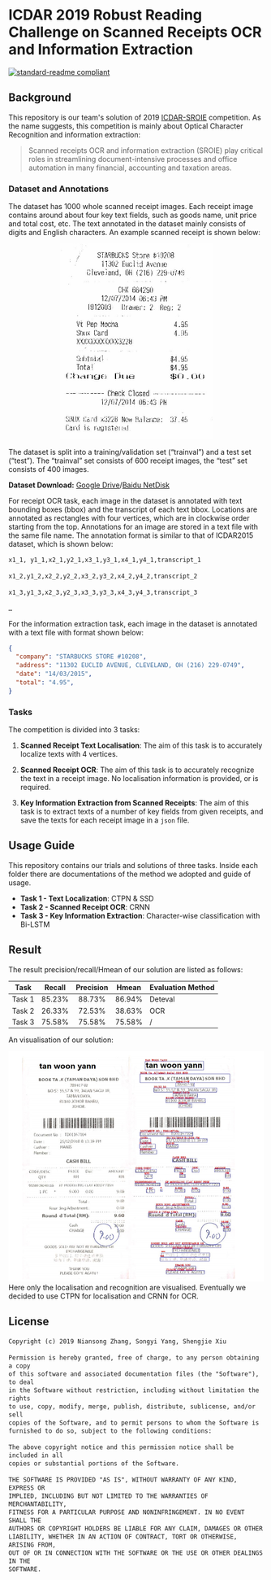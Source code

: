 # ICDAR 2019 Robust Reading Challenge on Scanned Receipts OCR and Information Extraction

[![standard-readme compliant](https://img.shields.io/badge/readme%20style-standard-brightgreen.svg?style=flat-square)](https://github.com/RichardLitt/standard-readme)


## Background
This repository is our team's solution of 2019 [ICDAR-SROIE](https://rrc.cvc.uab.es/?ch=13&com=introduction) competition. As the name suggests, this competition is mainly about Optical Character Recognition and information extraction:

> Scanned receipts OCR and information extraction (SROIE) play critical roles in streamlining document-intensive processes and office automation in many financial, accounting and taxation areas. 

### Dataset and Annotations

The dataset has 1000 whole scanned receipt images. Each receipt image contains around about four key text fields, such as goods name, unit price and total cost, etc. The text annotated in the dataset mainly consists of digits and English characters. An example scanned receipt is shown below:

<div align=center><img src="./Media/data_sample.jpg" width="300"/></div>

The dataset is split into a training/validation set (“trainval”) and a test set (“test”). The “trainval” set consists of 600 receipt images, the “test” set consists of 400 images.

**Dataset Download:** [Google Drive](https://drive.google.com/open?id=1ShItNWXyiY1tFDM5W02bceHuJjyeeJl2)/[Baidu NetDisk](https://pan.baidu.com/s/1a57eKCSq8SV8Njz8-jO4Ww#list/path=%2FSROIE2019&parentPath=%2F)

For receipt OCR task, each image in the dataset is annotated with text bounding boxes (bbox) and the transcript of each text bbox. Locations are annotated as rectangles with four vertices, which are in clockwise order starting from the top. Annotations for an image are stored in a text file with the same file name. The annotation format is similar to that of ICDAR2015 dataset, which is shown below:

```
x1_1, y1_1,x2_1,y2_1,x3_1,y3_1,x4_1,y4_1,transcript_1

x1_2,y1_2,x2_2,y2_2,x3_2,y3_2,x4_2,y4_2,transcript_2

x1_3,y1_3,x2_3,y2_3,x3_3,y3_3,x4_3,y4_3,transcript_3

…
```

For the information extraction task, each image in the dataset is annotated with a text file with format shown below:
```json
{
  "company": "STARBUCKS STORE #10208",
  "address": "11302 EUCLID AVENUE, CLEVELAND, OH (216) 229-0749",
  "date": "14/03/2015",
  "total": "4.95", 
}
```

### Tasks

The competition is divided into 3 tasks:

1. **Scanned Receipt Text Localisation**: The aim of this task is to accurately localize texts with 4 vertices. 

2. **Scanned Receipt OCR**: The aim of this task is to accurately recognize the text in a receipt image. No localisation information is provided, or is required. 

3. **Key Information Extraction from Scanned Receipts**: The aim of this task is to extract texts of a number of key fields from given receipts, and save the texts for each receipt image in a `json` file.

## Usage Guide

This repository contains our trials and solutions of three tasks. Inside each folder there are documentations of the method we adopted and guide of usage.

- **Task 1 - Text Localization**: CTPN & SSD
- **Task 2 - Scanned Receipt OCR**: CRNN
- **Task 3 - Key Information Extraction**: Character-wise classification with Bi-LSTM

## Result

The result precision/recall/Hmean of our solution are listed as follows:

|Task|Recall|Precision|Hmean|Evaluation Method|
|:-:|:-:|:-:|:-:|:-|
| Task 1| 85.23% | 88.73%| 86.94% | Deteval |
| Task 2| 26.33% | 72.53% | 38.63% | OCR |
| Task 3| 75.58% | 75.58% | 75.58% | / |

An visualisation of our solution:
<div align=center><img src="./Media/result.png"/></div>
Here only the localisation and recognition are visualised. Eventually we decided to use CTPN for localisation and CRNN for OCR. 

## License
```
Copyright (c) 2019 Niansong Zhang, Songyi Yang, Shengjie Xiu

Permission is hereby granted, free of charge, to any person obtaining a copy
of this software and associated documentation files (the "Software"), to deal
in the Software without restriction, including without limitation the rights
to use, copy, modify, merge, publish, distribute, sublicense, and/or sell
copies of the Software, and to permit persons to whom the Software is
furnished to do so, subject to the following conditions:

The above copyright notice and this permission notice shall be included in all
copies or substantial portions of the Software.

THE SOFTWARE IS PROVIDED "AS IS", WITHOUT WARRANTY OF ANY KIND, EXPRESS OR
IMPLIED, INCLUDING BUT NOT LIMITED TO THE WARRANTIES OF MERCHANTABILITY,
FITNESS FOR A PARTICULAR PURPOSE AND NONINFRINGEMENT. IN NO EVENT SHALL THE
AUTHORS OR COPYRIGHT HOLDERS BE LIABLE FOR ANY CLAIM, DAMAGES OR OTHER
LIABILITY, WHETHER IN AN ACTION OF CONTRACT, TORT OR OTHERWISE, ARISING FROM,
OUT OF OR IN CONNECTION WITH THE SOFTWARE OR THE USE OR OTHER DEALINGS IN THE
SOFTWARE.
```
